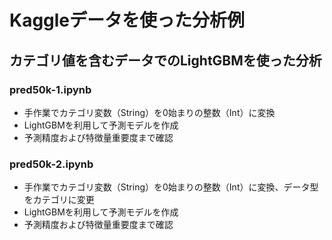 # Kaggleデータを使った分析例

## カテゴリ値を含むデータでのLightGBMを使った分析

### pred50k-1.ipynb
  - 手作業でカテゴリ変数（String）を0始まりの整数（Int）に変換
  - LightGBMを利用して予測モデルを作成
  - 予測精度および特徴量重要度まで確認

### pred50k-2.ipynb
  - 手作業でカテゴリ変数（String）を0始まりの整数（Int）に変換、データ型をカテゴリに変更
  - LightGBMを利用して予測モデルを作成
  - 予測精度および特徴量重要度まで確認
